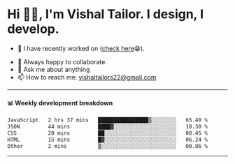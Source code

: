 # Hi 👋🏻, I'm Vishal Tailor. I design, I develop.

- 🔭 I have recently worked on ([check here](https://vishaltailor.com)😁).
<!-- - 🎦 Currently watching: JavaScript: The Hard Parts By Will Sentance. -->
- 👯 Always happy to collaborate.
- 💬 Ask me about anything
- 📫 How to reach me: <a href="mailto:vishaltailors22@gmail.com">vishaltailors22@gmail.com</a>

<hr /> 
<h4>📊 Weekly development breakdown</h4>
<!--START_SECTION:waka-->

```txt
JavaScript   2 hrs 37 mins   ████████████████▒░░░░░░░░   65.40 %
JSON         44 mins         ████▓░░░░░░░░░░░░░░░░░░░░   18.30 %
CSS          20 mins         ██░░░░░░░░░░░░░░░░░░░░░░░   08.45 %
HTML         15 mins         █▓░░░░░░░░░░░░░░░░░░░░░░░   06.24 %
Other        2 mins          ▒░░░░░░░░░░░░░░░░░░░░░░░░   00.86 %
```

<!--END_SECTION:waka-->
<hr /> 

<!-- ![](./profile-3d-contrib/profile-green-animate.svg) -->
